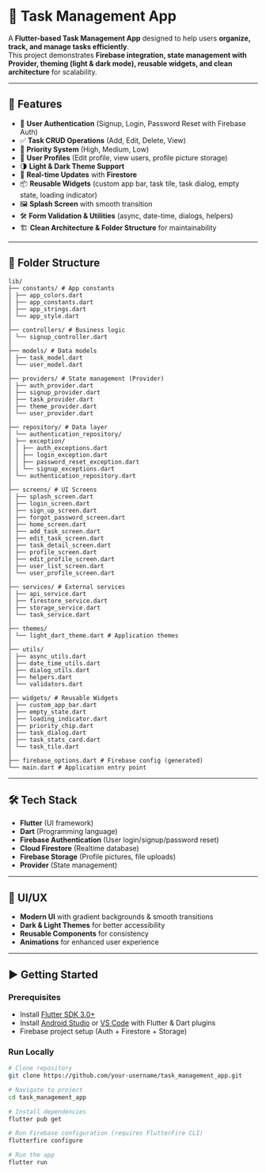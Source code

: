 # 📝 Task Management App

A **Flutter-based Task Management App** designed to help users **organize, track, and manage tasks efficiently**.  
This project demonstrates **Firebase integration, state management with Provider, theming (light & dark mode), reusable widgets, and clean architecture** for scalability.

---

## 🚀 Features
- 🔐 **User Authentication** (Signup, Login, Password Reset with Firebase Auth)  
- ✅ **Task CRUD Operations** (Add, Edit, Delete, View)  
- 🎯 **Priority System** (High, Medium, Low)  
- 👤 **User Profiles** (Edit profile, view users, profile picture storage)  
- 🌗 **Light & Dark Theme Support**  
- 📡 **Real-time Updates** with **Firestore**  
- 📦 **Reusable Widgets** (custom app bar, task tile, task dialog, empty state, loading indicator)  
- 🖼️ **Splash Screen** with smooth transition  
- 🛠️ **Form Validation & Utilities** (async, date-time, dialogs, helpers)  
- 🏗️ **Clean Architecture & Folder Structure** for maintainability  

---

## 📂 Folder Structure
```
lib/
├── constants/ # App constants
│ ├── app_colors.dart
│ ├── app_constants.dart
│ ├── app_strings.dart
│ └── app_style.dart
│
├── controllers/ # Business logic
│ └── signup_controller.dart
│
├── models/ # Data models
│ ├── task_model.dart
│ └── user_model.dart
│
├── providers/ # State management (Provider)
│ ├── auth_provider.dart
│ ├── signup_provider.dart
│ ├── task_provider.dart
│ ├── theme_provider.dart
│ └── user_provider.dart
│
├── repository/ # Data layer
│ └── authentication_repository/
│ ├── exception/
│ │ ├── auth_exceptions.dart
│ │ ├── login_exception.dart
│ │ ├── password_reset_exception.dart
│ │ └── signup_exceptions.dart
│ └── authentication_repository.dart
│
├── screens/ # UI Screens
│ ├── splash_screen.dart
│ ├── login_screen.dart
│ ├── sign_up_screen.dart
│ ├── forgot_password_screen.dart
│ ├── home_screen.dart
│ ├── add_task_screen.dart
│ ├── edit_task_screen.dart
│ ├── task_detail_screen.dart
│ ├── profile_screen.dart
│ ├── edit_profile_screen.dart
│ ├── user_list_screen.dart
│ └── user_profile_screen.dart
│
├── services/ # External services
│ ├── api_service.dart
│ ├── firestore_service.dart
│ ├── storage_service.dart
│ └── task_service.dart
│
├── themes/
│ └── light_dart_theme.dart # Application themes
│
├── utils/
│ ├── async_utils.dart
│ ├── date_time_utils.dart
│ ├── dialog_utils.dart
│ ├── helpers.dart
│ └── validators.dart
│
├── widgets/ # Reusable Widgets
│ ├── custom_app_bar.dart
│ ├── empty_state.dart
│ ├── loading_indicator.dart
│ ├── priority_chip.dart
│ ├── task_dialog.dart
│ ├── task_stats_card.dart
│ └── task_tile.dart
│
├── firebase_options.dart # Firebase config (generated)
└── main.dart # Application entry point
```
---

## 🛠️ Tech Stack
- **Flutter** (UI framework)  
- **Dart** (Programming language)  
- **Firebase Authentication** (User login/signup/password reset)  
- **Cloud Firestore** (Realtime database)  
- **Firebase Storage** (Profile pictures, file uploads)  
- **Provider** (State management)  

---

## 🎨 UI/UX
- **Modern UI** with gradient backgrounds & smooth transitions  
- **Dark & Light Themes** for better accessibility  
- **Reusable Components** for consistency  
- **Animations** for enhanced user experience  

---

## ▶️ Getting Started

### Prerequisites
- Install [Flutter SDK 3.0+](https://docs.flutter.dev/get-started/install)  
- Install [Android Studio](https://developer.android.com/studio) or [VS Code](https://code.visualstudio.com/) with Flutter & Dart plugins  
- Firebase project setup (Auth + Firestore + Storage)  

### Run Locally
```bash
# Clone repository
git clone https://github.com/your-username/task_management_app.git

# Navigate to project
cd task_management_app

# Install dependencies
flutter pub get

# Run Firebase configuration (requires FlutterFire CLI)
flutterfire configure

# Run the app
flutter run
